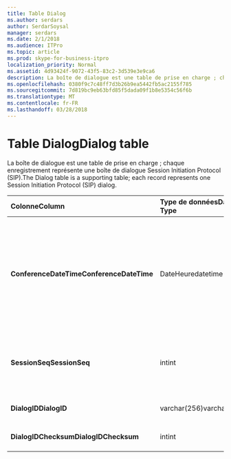 ```yaml
---
title: Table Dialog
ms.author: serdars
author: SerdarSoysal
manager: serdars
ms.date: 2/1/2018
ms.audience: ITPro
ms.topic: article
ms.prod: skype-for-business-itpro
localization_priority: Normal
ms.assetid: 4d93424f-9072-43f5-83c2-3d539e3e9ca6
description: La boîte de dialogue est une table de prise en charge ; chaque enregistrement représente une boîte de dialogue Session Initiation Protocol (SIP).
ms.openlocfilehash: 0380f9c7c48ff7d3b26b9ea5442fb5ac2155f785
ms.sourcegitcommit: 7d819bc9eb63bfd85f5dada09f1b8e5354c56f6b
ms.translationtype: MT
ms.contentlocale: fr-FR
ms.lasthandoff: 03/28/2018
---
```

# <a name="dialog-table"></a><span data-ttu-id="28cd3-103">Table Dialog</span><span class="sxs-lookup"><span data-stu-id="28cd3-103">Dialog table</span></span>
 
<span data-ttu-id="28cd3-104">La boîte de dialogue est une table de prise en charge ; chaque enregistrement représente une boîte de dialogue Session Initiation Protocol (SIP).</span><span class="sxs-lookup"><span data-stu-id="28cd3-104">The Dialog table is a supporting table; each record represents one Session Initiation Protocol (SIP) dialog.</span></span>
  
|<span data-ttu-id="28cd3-105">**Colonne**</span><span class="sxs-lookup"><span data-stu-id="28cd3-105">**Column**</span></span>|<span data-ttu-id="28cd3-106">**Type de données**</span><span class="sxs-lookup"><span data-stu-id="28cd3-106">**Data Type**</span></span>|<span data-ttu-id="28cd3-107">**Index de la clé**</span><span class="sxs-lookup"><span data-stu-id="28cd3-107">**Key/Index**</span></span>|<span data-ttu-id="28cd3-108">**Détails**</span><span class="sxs-lookup"><span data-stu-id="28cd3-108">**Details**</span></span>|
|:-----|:-----|:-----|:-----|
|<span data-ttu-id="28cd3-109">**ConferenceDateTime**</span><span class="sxs-lookup"><span data-stu-id="28cd3-109">**ConferenceDateTime**</span></span> <br/> |<span data-ttu-id="28cd3-110">DateHeure</span><span class="sxs-lookup"><span data-stu-id="28cd3-110">datetime</span></span>  <br/> |<span data-ttu-id="28cd3-111">Principal</span><span class="sxs-lookup"><span data-stu-id="28cd3-111">Primary</span></span>  <br/> |<span data-ttu-id="28cd3-112">Heure lorsque l’agent de la qualité d’Excellence (QoE) reçoit le premier rapport de l’appelant ou appelé.</span><span class="sxs-lookup"><span data-stu-id="28cd3-112">Time when the Quality of Excellence (QoE) agent receives the first report from either caller or callee.</span></span> <span data-ttu-id="28cd3-113">Utilisé en association avec SessionSeq pour identifier de manière unique une session.</span><span class="sxs-lookup"><span data-stu-id="28cd3-113">Used in conjunction with SessionSeq to uniquely identify a session.</span></span>  <br/> |
|<span data-ttu-id="28cd3-114">**SessionSeq**</span><span class="sxs-lookup"><span data-stu-id="28cd3-114">**SessionSeq**</span></span> <br/> |<span data-ttu-id="28cd3-115">int</span><span class="sxs-lookup"><span data-stu-id="28cd3-115">int</span></span>  <br/> |<span data-ttu-id="28cd3-116">Principal</span><span class="sxs-lookup"><span data-stu-id="28cd3-116">Primary</span></span>  <br/> |<span data-ttu-id="28cd3-117">Numéro de séquence pour différencier les sessions lorsqu’ils ont le même ConferenceDateTime.</span><span class="sxs-lookup"><span data-stu-id="28cd3-117">Sequence number to differentiate sessions when they have the same ConferenceDateTime.</span></span>  <br/> |
|<span data-ttu-id="28cd3-118">**DialogID**</span><span class="sxs-lookup"><span data-stu-id="28cd3-118">**DialogID**</span></span> <br/> |<span data-ttu-id="28cd3-119">varchar(256)</span><span class="sxs-lookup"><span data-stu-id="28cd3-119">varchar(256)</span></span>  <br/> ||<span data-ttu-id="28cd3-120">ID de boîte de dialogue qui est globalement unique.</span><span class="sxs-lookup"><span data-stu-id="28cd3-120">Dialog ID which is globally unique.</span></span>  <br/> |
|<span data-ttu-id="28cd3-121">**DialogIDChecksum**</span><span class="sxs-lookup"><span data-stu-id="28cd3-121">**DialogIDChecksum**</span></span> <br/> |<span data-ttu-id="28cd3-122">int</span><span class="sxs-lookup"><span data-stu-id="28cd3-122">int</span></span>  <br/> |<span data-ttu-id="28cd3-123">index</span><span class="sxs-lookup"><span data-stu-id="28cd3-123">index</span></span>  <br/> |<span data-ttu-id="28cd3-124">Total de contrôle de l’ID de boîte de dialogue.</span><span class="sxs-lookup"><span data-stu-id="28cd3-124">Checksum of the Dialog ID.</span></span>  <br/> |
   

